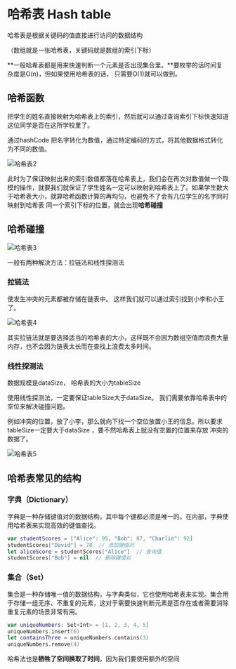 # 哈希表 Hash table

哈希表是根据关键码的值直接进行访问的数据结构

（数组就是一张哈希表，关键码就是数组的索引下标）

**一般哈希表都是用来快速判断一个元素是否出现集合里。**要枚举的话时间复杂度是O(n)，但如果使用哈希表的话， 只需要O(1)就可以做到。

## 哈希函数

把学生的姓名直接映射为哈希表上的索引，然后就可以通过查询索引下标快速知道这位同学是否在这所学校里了。

通过hashCode 把名字转化为数值，通过特定编码的方式，将其他数据格式转化为不同的数值。

![哈希表2](https://code-thinking-1253855093.file.myqcloud.com/pics/2021010423484818.png)

此时为了保证映射出来的索引数值都落在哈希表上，我们会在再次对数值做一个取模的操作，就要我们就保证了学生姓名一定可以映射到哈希表上了。如果学生数大于哈希表大小，就算哈希函数计算的再均匀，也避免不了会有几位学生的名字同时映射到哈希表 同一个索引下标的位置，就会出现**哈希碰撞**

## 哈希碰撞

![哈希表3](https://code-thinking-1253855093.file.myqcloud.com/pics/2021010423494884.png)

一般有两种解决方法：拉链法和线性探测法

### 拉链法

使发生冲突的元素都被存储在链表中。 这样我们就可以通过索引找到小李和小王了。

![哈希表4](https://code-thinking-1253855093.file.myqcloud.com/pics/20210104235015226.png)

其实拉链法就是要选择适当的哈希表的大小，这样既不会因为数组空值而浪费大量内存，也不会因为链表太长而在查找上浪费太多时间。



### 线性探测法

数据规模是dataSize， 哈希表的大小为tableSize

使用线性探测法，一定要保证tableSize大于dataSize。 我们需要依靠哈希表中的空位来解决碰撞问题。

例如冲突的位置，放了小李，那么就向下找一个空位放置小王的信息。所以要求tableSize一定要大于dataSize ，要不然哈希表上就没有空置的位置来存放 冲突的数据了。

![哈希表5](https://code-thinking-1253855093.file.myqcloud.com/pics/20210104235109950.png)







## 哈希表常见的结构

### 字典（Dictionary）

字典是一种存储键值对的数据结构，其中每个键都必须是唯一的。在内部，字典使用哈希表来实现高效的键值查找。

```swift
var studentScores = ["Alice": 95, "Bob": 87, "Charlie": 92]
studentScores["David"] = 78  // 添加键值对
let aliceScore = studentScores["Alice"]  // 查询值
studentScores["Bob"] = nil  // 删除键值对

```

### 集合（Set）

集合是一种存储唯一值的数据结构，与字典类似，它也使用哈希表来实现。集合用于存储一组无序、不重复的元素，这对于需要快速判断元素是否存在或者需要消除重复元素的场景非常有用。

```swift
var uniqueNumbers: Set<Int> = [1, 2, 3, 4, 5]
uniqueNumbers.insert(6)
let containsThree = uniqueNumbers.contains(3)
uniqueNumbers.remove(4)
```



哈希法也是**牺牲了空间换取了时间**，因为我们要使用额外的空间